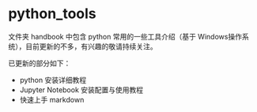 # python_tools
文件夹 handbook 中包含 python 常用的一些工具介绍（基于 Windows操作系统），目前更新的不多，有兴趣的敬请持续关注。

已更新的部分如下：

- python 安装详细教程
- Jupyter Notebook 安装配置与使用教程
- 快速上手 markdown
